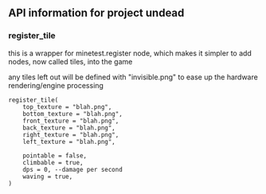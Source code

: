 ## API information for project undead

### register_tile 
this is a wrapper for minetest.register node, which makes it simpler to add nodes, now called tiles, into the game

any tiles left out will be defined with "invisible.png" to ease up the hardware rendering/engine processing
```
register_tile(
    top_texture = "blah.png",
    bottom_texture = "blah.png",
    front_texture = "blah.png",
    back_texture = "blah.png",
    right_texture = "blah.png",
    left_texture = "blah.png",
    
    pointable = false,
    climbable = true,
    dps = 0, --damage per second
    waving = true,
)
```
